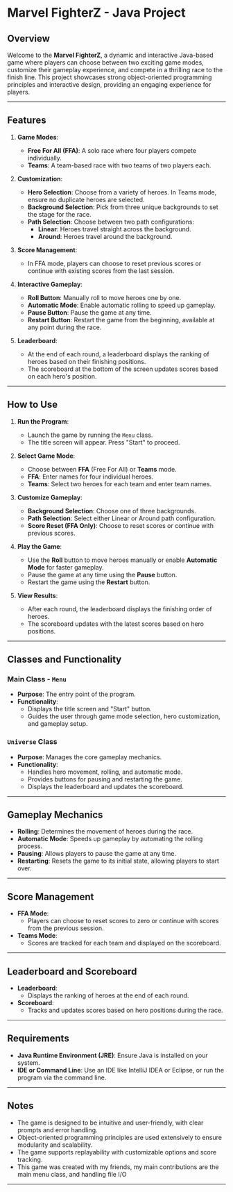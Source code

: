 # Marvel FighterZ - Java Project

## Overview
Welcome to the **Marvel FighterZ**, a dynamic and interactive Java-based game where players can choose between two exciting game modes, customize their gameplay experience, and compete in a thrilling race to the finish line. This project showcases strong object-oriented programming principles and interactive design, providing an engaging experience for players.

---

## Features
1. **Game Modes**:
   - **Free For All (FFA)**: A solo race where four players compete individually.
   - **Teams**: A team-based race with two teams of two players each.

2. **Customization**:
   - **Hero Selection**: Choose from a variety of heroes. In Teams mode, ensure no duplicate heroes are selected.
   - **Background Selection**: Pick from three unique backgrounds to set the stage for the race.
   - **Path Selection**: Choose between two path configurations:
     - **Linear**: Heroes travel straight across the background.
     - **Around**: Heroes travel around the background.

3. **Score Management**:
   - In FFA mode, players can choose to reset previous scores or continue with existing scores from the last session.

4. **Interactive Gameplay**:
   - **Roll Button**: Manually roll to move heroes one by one.
   - **Automatic Mode**: Enable automatic rolling to speed up gameplay.
   - **Pause Button**: Pause the game at any time.
   - **Restart Button**: Restart the game from the beginning, available at any point during the race.

5. **Leaderboard**:
   - At the end of each round, a leaderboard displays the ranking of heroes based on their finishing positions.
   - The scoreboard at the bottom of the screen updates scores based on each hero's position.

---

## How to Use
1. **Run the Program**:
   - Launch the game by running the `Menu` class.
   - The title screen will appear. Press "Start" to proceed.

2. **Select Game Mode**:
   - Choose between **FFA** (Free For All) or **Teams** mode.
   - **FFA**: Enter names for four individual heroes.
   - **Teams**: Select two heroes for each team and enter team names.

3. **Customize Gameplay**:
   - **Background Selection**: Choose one of three backgrounds.
   - **Path Selection**: Select either Linear or Around path configuration.
   - **Score Reset (FFA Only)**: Choose to reset scores or continue with previous scores.

4. **Play the Game**:
   - Use the **Roll** button to move heroes manually or enable **Automatic Mode** for faster gameplay.
   - Pause the game at any time using the **Pause** button.
   - Restart the game using the **Restart** button.

5. **View Results**:
   - After each round, the leaderboard displays the finishing order of heroes.
   - The scoreboard updates with the latest scores based on hero positions.

---

## Classes and Functionality
### Main Class - `Menu`
- **Purpose**: The entry point of the program.
- **Functionality**:
  - Displays the title screen and "Start" button.
  - Guides the user through game mode selection, hero customization, and gameplay setup.

### `Universe` Class
- **Purpose**: Manages the core gameplay mechanics.
- **Functionality**:
  - Handles hero movement, rolling, and automatic mode.
  - Provides buttons for pausing and restarting the game.
  - Displays the leaderboard and updates the scoreboard.

---

## Gameplay Mechanics
- **Rolling**: Determines the movement of heroes during the race.
- **Automatic Mode**: Speeds up gameplay by automating the rolling process.
- **Pausing**: Allows players to pause the game at any time.
- **Restarting**: Resets the game to its initial state, allowing players to start over.

---

## Score Management
- **FFA Mode**:
  - Players can choose to reset scores to zero or continue with scores from the previous session.
- **Teams Mode**:
  - Scores are tracked for each team and displayed on the scoreboard.

---

## Leaderboard and Scoreboard
- **Leaderboard**:
  - Displays the ranking of heroes at the end of each round.
- **Scoreboard**:
  - Tracks and updates scores based on hero positions during the race.

---

## Requirements
- **Java Runtime Environment (JRE)**: Ensure Java is installed on your system.
- **IDE or Command Line**: Use an IDE like IntelliJ IDEA or Eclipse, or run the program via the command line.

---

## Notes
- The game is designed to be intuitive and user-friendly, with clear prompts and error handling.
- Object-oriented programming principles are used extensively to ensure modularity and scalability.
- The game supports replayability with customizable options and score tracking.
- This game was created with my friends, my main contributions are the main menu class, and handling file I/O

---
